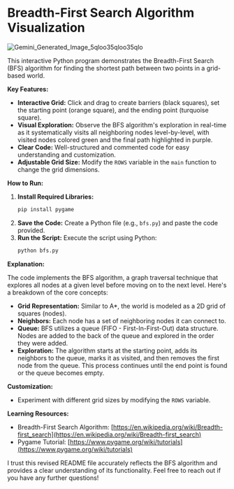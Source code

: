 # Breadth-First Search Algorithm Visualization

![Gemini_Generated_Image_5qloo35qloo35qlo](https://github.com/RohanSharma-exe/Algorithm-Visualization/assets/68742910/44dcb9f3-2cfb-45fa-82dc-e6858704d0dd)


This interactive Python program demonstrates the Breadth-First Search (BFS) algorithm for finding the shortest path between two points in a grid-based world.

**Key Features:**

- **Interactive Grid:** Click and drag to create barriers (black squares), set the starting point (orange square), and the ending point (turquoise square).
- **Visual Exploration:** Observe the BFS algorithm's exploration in real-time as it systematically visits all neighboring nodes level-by-level, with visited nodes colored green and the final path highlighted in purple.
- **Clear Code:** Well-structured and commented code for easy understanding and customization.
- **Adjustable Grid Size:** Modify the `ROWS` variable in the `main` function to change the grid dimensions.

**How to Run:**

1. **Install Required Libraries:**
   ```bash
   pip install pygame
   ```
2. **Save the Code:** Create a Python file (e.g., `bfs.py`) and paste the code provided.
3. **Run the Script:** Execute the script using Python:
   ```bash
   python bfs.py
   ```

**Explanation:**

The code implements the BFS algorithm, a graph traversal technique that explores all nodes at a given level before moving on to the next level. Here's a breakdown of the core concepts:

- **Grid Representation:** Similar to A*, the world is modeled as a 2D grid of squares (nodes).
- **Neighbors:** Each node has a set of neighboring nodes it can connect to.
- **Queue:** BFS utilizes a queue (FIFO - First-In-First-Out) data structure. Nodes are added to the back of the queue and explored in the order they were added.
- **Exploration:** The algorithm starts at the starting point, adds its neighbors to the queue, marks it as visited, and then removes the first node from the queue. This process continues until the end point is found or the queue becomes empty.

**Customization:**

- Experiment with different grid sizes by modifying the `ROWS` variable.

**Learning Resources:**

- Breadth-First Search Algorithm: [https://en.wikipedia.org/wiki/Breadth-first_search](https://en.wikipedia.org/wiki/Breadth-first_search)
- Pygame Tutorial: [https://www.pygame.org/wiki/tutorials](https://www.pygame.org/wiki/tutorials)

I trust this revised README file accurately reflects the BFS algorithm and provides a clear understanding of its functionality. Feel free to reach out if you have any further questions!
